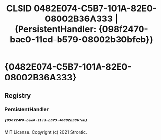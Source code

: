 ﻿---
title: "CLSID 0482E074-C5B7-101A-82E0-08002B36A333 | (PersistentHandler: {098f2470-bae0-11cd-b579-08002b30bfeb})"
excerpt: What is COM-Object CLSID 0482E074-C5B7-101A-82E0-08002B36A333?
---

# {0482E074-C5B7-101A-82E0-08002B36A333}


## Registry


### PersistentHandler

##### `{098f2470-bae0-11cd-b579-08002b30bfeb}`

MIT License. Copyright (c) 2021 Strontic.


